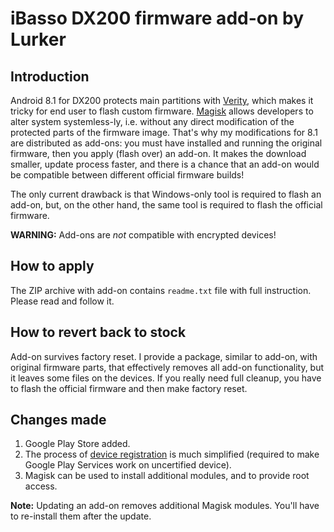 # iBasso DX200 firmware add-on by Lurker

## Introduction
Android 8.1 for DX200 protects main partitions with [Verity](https://source.android.com/security/verifiedboot), which makes it tricky for end user to flash custom firmware. [Magisk](https://magiskmanager.com/) allows developers to alter system systemless-ly, i.e. without any direct modification of the protected parts of the firmware image. That's why my modifications for 8.1 are distributed as add-ons: you must have installed and running the original firmware, then you apply (flash over) an add-on. It makes the download smaller, update process faster, and there is a chance that an add-on would be compatible between different official firmware builds!

The only current drawback is that Windows-only tool is required to flash an add-on, but, on the other hand, the same tool is required to flash the official firmware.

**WARNING:** Add-ons are *not* compatible with encrypted devices!

## How to apply
The ZIP archive with add-on contains `readme.txt` file with full instruction. Please read and follow it.

## How to revert back to stock
Add-on survives factory reset. I provide a package, similar to add-on, with original firmware parts, that effectively removes all add-on functionality, but it leaves some files on the devices. If you really need full cleanup, you have to flash the official firmware and then make factory reset.

## Changes made
1. Google Play Store added.
2. The process of [device registration](https://www.google.com/android/uncertified/) is much simplified (required to make Google Play Services work on uncertified device).
3. Magisk can be used to install additional modules, and to provide root access.

**Note:** Updating an add-on removes additional Magisk modules. You'll have to re-install them after the update.
